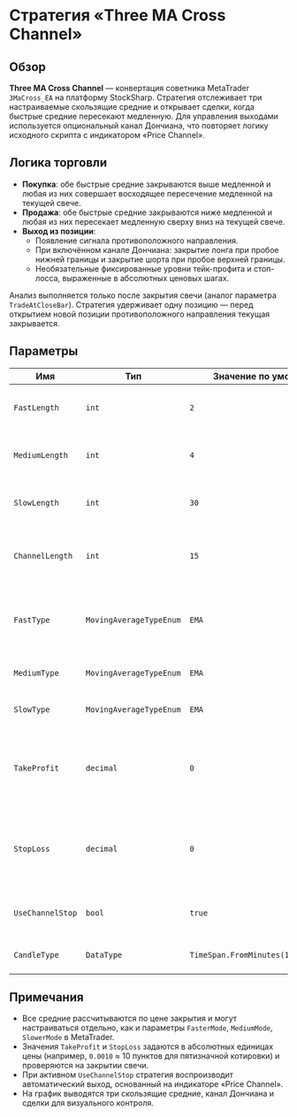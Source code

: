 # Стратегия «Three MA Cross Channel»

## Обзор
**Three MA Cross Channel** — конвертация советника MetaTrader `3MaCross_EA` на платформу StockSharp. Стратегия отслеживает три настраиваемые скользящие средние и открывает сделки, когда быстрые средние пересекают медленную. Для управления выходами используется опциональный канал Дончиана, что повторяет логику исходного скрипта с индикатором «Price Channel».

## Логика торговли
- **Покупка**: обе быстрые средние закрываются выше медленной и любая из них совершает восходящее пересечение медленной на текущей свече.
- **Продажа**: обе быстрые средние закрываются ниже медленной и любая из них пересекает медленную сверху вниз на текущей свече.
- **Выход из позиции**:
  - Появление сигнала противоположного направления.
  - При включённом канале Дончиана: закрытие лонга при пробое нижней границы и закрытие шорта при пробое верхней границы.
  - Необязательные фиксированные уровни тейк-профита и стоп-лосса, выраженные в абсолютных ценовых шагах.

Анализ выполняется только после закрытия свечи (аналог параметра `TradeAtCloseBar`). Стратегия удерживает одну позицию — перед открытием новой позиции противоположного направления текущая закрывается.

## Параметры
| Имя | Тип | Значение по умолчанию | Описание |
|-----|-----|----------------------|----------|
| `FastLength` | `int` | `2` | Период быстрой скользящей средней. |
| `MediumLength` | `int` | `4` | Период средней скользящей средней. |
| `SlowLength` | `int` | `30` | Период медленной скользящей средней. |
| `ChannelLength` | `int` | `15` | Окно канала Дончиана для выходов. |
| `FastType` | `MovingAverageTypeEnum` | `EMA` | Тип расчёта быстрой средней (SMA, EMA, SMMA, WMA). |
| `MediumType` | `MovingAverageTypeEnum` | `EMA` | Тип расчёта средней средней. |
| `SlowType` | `MovingAverageTypeEnum` | `EMA` | Тип расчёта медленной средней. |
| `TakeProfit` | `decimal` | `0` | Дистанция тейк-профита в абсолютных ценовых единицах; `0` отключает. |
| `StopLoss` | `decimal` | `0` | Дистанция стоп-лосса в абсолютных ценовых единицах; `0` отключает. |
| `UseChannelStop` | `bool` | `true` | Включение выходов по каналу Дончиана. |
| `CandleType` | `DataType` | `TimeSpan.FromMinutes(1).TimeFrame()` | Тип свечей для расчётов. |

## Примечания
- Все средние рассчитываются по цене закрытия и могут настраиваться отдельно, как и параметры `FasterMode`, `MediumMode`, `SlowerMode` в MetaTrader.
- Значения `TakeProfit` и `StopLoss` задаются в абсолютных единицах цены (например, `0.0010` ≈ 10 пунктов для пятизначной котировки) и проверяются на закрытии свечи.
- При активном `UseChannelStop` стратегия воспроизводит автоматический выход, основанный на индикаторе «Price Channel».
- На график выводятся три скользящие средние, канал Дончиана и сделки для визуального контроля.
